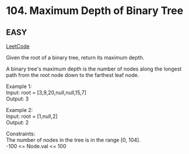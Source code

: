# 104. Maximum Depth of Binary Tree

## EASY

[LeetCode](https://leetcode.cn/problems/maximum-depth-of-binary-tree/)

Given the root of a binary tree, return its maximum depth.

A binary tree's maximum depth is the number of nodes along the longest path from the root node down to the farthest leaf node.

Example 1:\
Input: root = [3,9,20,null,null,15,7]\
Output: 3

Example 2:\
Input: root = [1,null,2]\
Output: 2

Constraints:\
The number of nodes in the tree is in the range [0, 104].\
-100 <= Node.val <= 100